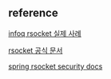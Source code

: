 ## reference 
[infoq rsocket 실제 사례](https://www.infoq.com/presentations/rsocket-cloud-native/?source=post_page-----d6561918d979--------------------------------)

[rsocket 공식 문서](https://rsocket.io/about/motivations/?source=post_page-----d6561918d979--------------------------------)

[spring rsocket security docs](https://docs.spring.io/spring-security/reference/reactive/integrations/rsocket.html)
